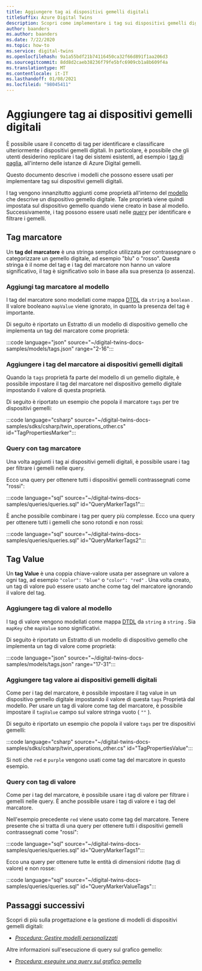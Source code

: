 ```yaml
---
title: Aggiungere tag ai dispositivi gemelli digitali
titleSuffix: Azure Digital Twins
description: Scopri come implementare i tag sui dispositivi gemelli digitali
author: baanders
ms.author: baanders
ms.date: 7/22/2020
ms.topic: how-to
ms.service: digital-twins
ms.openlocfilehash: 9a1a55bdf21b74116450ca32f66d891f1aa206d3
ms.sourcegitcommit: 8dd8d2caeb38236f79fe5bfc6909cb1a8b609f4a
ms.translationtype: MT
ms.contentlocale: it-IT
ms.lasthandoff: 01/08/2021
ms.locfileid: "98045411"
---
```

# <a name="add-tags-to-digital-twins"></a>Aggiungere tag ai dispositivi gemelli digitali 

È possibile usare il concetto di tag per identificare e classificare ulteriormente i dispositivi gemelli digitali. In particolare, è possibile che gli utenti desiderino replicare i tag dei sistemi esistenti, ad esempio i [tag di paglia](https://project-haystack.org/doc/TagModel), all'interno delle istanze di Azure Digital gemelli. 

Questo documento descrive i modelli che possono essere usati per implementare tag sui dispositivi gemelli digitali.

I tag vengono innanzitutto aggiunti come proprietà all'interno del [modello](concepts-models.md) che descrive un dispositivo gemello digitale. Tale proprietà viene quindi impostata sul dispositivo gemello quando viene creato in base al modello. Successivamente, i tag possono essere usati nelle [query](concepts-query-language.md) per identificare e filtrare i gemelli.

## <a name="marker-tags"></a>Tag marcatore 

Un **tag del marcatore** è una stringa semplice utilizzata per contrassegnare o categorizzare un gemello digitale, ad esempio "blu" o "rosso". Questa stringa è il nome del tag e i tag del marcatore non hanno un valore significativo, il tag è significativo solo in base alla sua presenza (o assenza). 

### <a name="add-marker-tags-to-model"></a>Aggiungi tag marcatore al modello 

I tag del marcatore sono modellati come mappa [DTDL](https://github.com/Azure/opendigitaltwins-dtdl/blob/master/DTDL/v2/dtdlv2.md) da `string` a `boolean` . Il valore booleano `mapValue` viene ignorato, in quanto la presenza del tag è importante. 

Di seguito è riportato un Estratto di un modello di dispositivo gemello che implementa un tag del marcatore come proprietà:

:::code language="json" source="~/digital-twins-docs-samples/models/tags.json" range="2-16":::

### <a name="add-marker-tags-to-digital-twins"></a>Aggiungere i tag del marcatore ai dispositivi gemelli digitali

Quando la `tags` proprietà fa parte del modello di un gemello digitale, è possibile impostare il tag del marcatore nel dispositivo gemello digitale impostando il valore di questa proprietà. 

Di seguito è riportato un esempio che popola il marcatore `tags` per tre dispositivi gemelli:

:::code language="csharp" source="~/digital-twins-docs-samples/sdks/csharp/twin_operations_other.cs" id="TagPropertiesMarker":::

### <a name="query-with-marker-tags"></a>Query con tag marcatore

Una volta aggiunti i tag ai dispositivi gemelli digitali, è possibile usare i tag per filtrare i gemelli nelle query. 

Ecco una query per ottenere tutti i dispositivi gemelli contrassegnati come "rossi": 

:::code language="sql" source="~/digital-twins-docs-samples/queries/queries.sql" id="QueryMarkerTags1":::

È anche possibile combinare i tag per query più complesse. Ecco una query per ottenere tutti i gemelli che sono rotondi e non rossi: 

:::code language="sql" source="~/digital-twins-docs-samples/queries/queries.sql" id="QueryMarkerTags2":::

## <a name="value-tags"></a>Tag Value 

Un **tag Value** è una coppia chiave-valore usata per assegnare un valore a ogni tag, ad esempio `"color": "blue"` o `"color": "red"` . Una volta creato, un tag di valore può essere usato anche come tag del marcatore ignorando il valore del tag. 

### <a name="add-value-tags-to-model"></a>Aggiungere tag di valore al modello 

I tag di valore vengono modellati come mappa [DTDL](https://github.com/Azure/opendigitaltwins-dtdl/blob/master/DTDL/v2/dtdlv2.md) da `string` a `string` . Sia `mapKey` che `mapValue` sono significativi. 

Di seguito è riportato un Estratto di un modello di dispositivo gemello che implementa un tag di valore come proprietà:

:::code language="json" source="~/digital-twins-docs-samples/models/tags.json" range="17-31":::

### <a name="add-value-tags-to-digital-twins"></a>Aggiungere tag valore ai dispositivi gemelli digitali

Come per i tag del marcatore, è possibile impostare il tag value in un dispositivo gemello digitale impostando il valore di questa `tags` Proprietà dal modello. Per usare un tag di valore come tag del marcatore, è possibile impostare il `tagValue` campo sul valore stringa vuoto ( `""` ). 

Di seguito è riportato un esempio che popola il valore `tags` per tre dispositivi gemelli:

:::code language="csharp" source="~/digital-twins-docs-samples/sdks/csharp/twin_operations_other.cs" id="TagPropertiesValue":::

Si noti che `red` e `purple` vengono usati come tag del marcatore in questo esempio.

### <a name="query-with-value-tags"></a>Query con tag di valore

Come per i tag del marcatore, è possibile usare i tag di valore per filtrare i gemelli nelle query. È anche possibile usare i tag di valore e i tag del marcatore.

Nell'esempio precedente `red` viene usato come tag del marcatore. Tenere presente che si tratta di una query per ottenere tutti i dispositivi gemelli contrassegnati come "rossi": 

:::code language="sql" source="~/digital-twins-docs-samples/queries/queries.sql" id="QueryMarkerTags1":::

Ecco una query per ottenere tutte le entità di dimensioni ridotte (tag di valore) e non rosse: 

:::code language="sql" source="~/digital-twins-docs-samples/queries/queries.sql" id="QueryMarkerValueTags":::

## <a name="next-steps"></a>Passaggi successivi

Scopri di più sulla progettazione e la gestione di modelli di dispositivi gemelli digitali:
* [*Procedura: Gestire modelli personalizzati*](how-to-manage-model.md)

Altre informazioni sull'esecuzione di query sul grafico gemello:
* [*Procedura: eseguire una query sul grafico gemello*](how-to-query-graph.md)